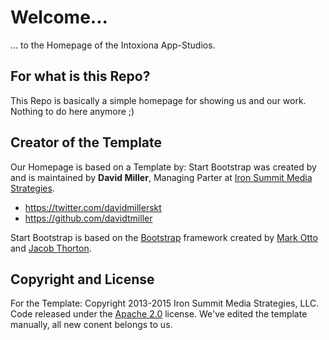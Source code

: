 # Welcome...

... to the Homepage of the Intoxiona App-Studios.

## For what is this Repo?

This Repo is basically a simple homepage for showing us and our work. Nothing to do here anymore ;)

## Creator of the Template

Our Homepage is based on a Template by:
Start Bootstrap was created by and is maintained by **David Miller**, Managing Parter at [Iron Summit Media Strategies](http://www.ironsummitmedia.com/).

* https://twitter.com/davidmillerskt
* https://github.com/davidtmiller

Start Bootstrap is based on the [Bootstrap](http://getbootstrap.com/) framework created by [Mark Otto](https://twitter.com/mdo) and [Jacob Thorton](https://twitter.com/fat).

## Copyright and License

For the Template: Copyright 2013-2015 Iron Summit Media Strategies, LLC. Code released under the [Apache 2.0](https://github.com/IronSummitMedia/startbootstrap-freelancer/blob/gh-pages/LICENSE) license.
We've edited the template manually, all new conent belongs to us.